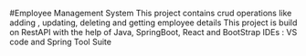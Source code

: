 #Employee Management System
This project contains crud operations like adding , updating, deleting and getting employee details
This project is build on RestAPI with the help of Java, SpringBoot, React and BootStrap
IDEs : VS code and Spring Tool Suite

